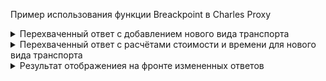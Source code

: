 Пример использования функции Breackpoint в Charles Proxy

<details>
<summary>Перехваченный ответ с добавлением нового вида транспорта</summary>

![imageup.ru](https://imageup.ru/img79/4582401/skrinshot-s-izmenennym-zaprosom-vidov-transporta-iz-charles.jpg)
</details>

<details>
<summary>Перехваченный ответ с расчётами стоимости и времени для нового вида транспорта</summary>

![imageup.ru](https://imageup.ru/img33/4582406/skrinshot-s-izmenennym-zaprosom-rascheta-stoimosti-i-dlitelnosti-poezdki-iz-charles.jpg)
</details>

<details>
<summary>Результат отображениея на фронте измененных ответов</summary>

![imageup.ru](https://imageup.ru/img53/4582390/break-3.jpg)
</details>

